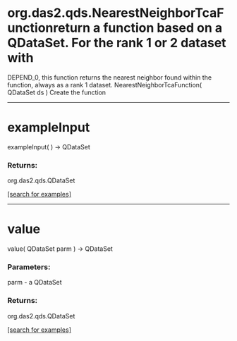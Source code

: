# org.das2.qds.NearestNeighborTcaFunctionreturn a function based on a QDataSet.  For the rank 1 or 2 dataset with 
 DEPEND_0, this function returns the nearest neighbor found within the 
 function, always as a rank 1 dataset.
NearestNeighborTcaFunction( QDataSet ds )
Create the function

***
<a name="exampleInput"></a>
# exampleInput
exampleInput(  ) &rarr; QDataSet



### Returns:
org.das2.qds.QDataSet


<a href="https://github.com/autoplot/dev/search?q=exampleInput&unscoped_q=exampleInput">[search for examples]</a>

***
<a name="value"></a>
# value
value( QDataSet parm ) &rarr; QDataSet



### Parameters:
parm - a QDataSet

### Returns:
org.das2.qds.QDataSet


<a href="https://github.com/autoplot/dev/search?q=value&unscoped_q=value">[search for examples]</a>


